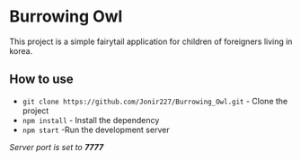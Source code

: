 # Burrowing Owl

This project is a simple fairytail application for children of foreigners living in korea.

## How to use
- ``git clone https://github.com/Jonir227/Burrowing_Owl.git`` - Clone the project
- ``npm install`` - Install the dependency
- ``npm start``  -Run the development server

*Server port is set to **7777***
